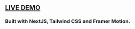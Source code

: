 ## [LIVE DEMO](https://metaverse-lp.vercel.app)

### Built with NextJS, Tailwind CSS and Framer Motion.
